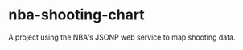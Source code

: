 nba-shooting-chart
==================

A project using the NBA's JSONP web service to map shooting data. 
